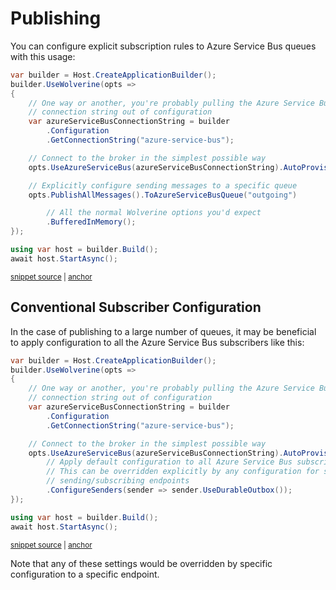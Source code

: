 # Publishing

You can configure explicit subscription rules to Azure Service Bus queues
with this usage:

<!-- snippet: sample_publishing_to_specific_azure_service_bus_queue -->
<a id='snippet-sample_publishing_to_specific_azure_service_bus_queue'></a>
```cs
var builder = Host.CreateApplicationBuilder();
builder.UseWolverine(opts =>
{
    // One way or another, you're probably pulling the Azure Service Bus
    // connection string out of configuration
    var azureServiceBusConnectionString = builder
        .Configuration
        .GetConnectionString("azure-service-bus");

    // Connect to the broker in the simplest possible way
    opts.UseAzureServiceBus(azureServiceBusConnectionString).AutoProvision();

    // Explicitly configure sending messages to a specific queue
    opts.PublishAllMessages().ToAzureServiceBusQueue("outgoing")

        // All the normal Wolverine options you'd expect
        .BufferedInMemory();
});

using var host = builder.Build();
await host.StartAsync();
```
<sup><a href='https://github.com/JasperFx/wolverine/blob/main/src/Transports/Azure/Wolverine.AzureServiceBus.Tests/DocumentationSamples.cs#L224-L248' title='Snippet source file'>snippet source</a> | <a href='#snippet-sample_publishing_to_specific_azure_service_bus_queue' title='Start of snippet'>anchor</a></sup>
<!-- endSnippet -->


## Conventional Subscriber Configuration

In the case of publishing to a large number of queues, it may be beneficial
to apply configuration to all the Azure Service Bus subscribers like this:

<!-- snippet: sample_conventional_subscriber_configuration_for_azure_service_bus -->
<a id='snippet-sample_conventional_subscriber_configuration_for_azure_service_bus'></a>
```cs
var builder = Host.CreateApplicationBuilder();
builder.UseWolverine(opts =>
{
    // One way or another, you're probably pulling the Azure Service Bus
    // connection string out of configuration
    var azureServiceBusConnectionString = builder
        .Configuration
        .GetConnectionString("azure-service-bus");

    // Connect to the broker in the simplest possible way
    opts.UseAzureServiceBus(azureServiceBusConnectionString).AutoProvision()
        // Apply default configuration to all Azure Service Bus subscribers
        // This can be overridden explicitly by any configuration for specific
        // sending/subscribing endpoints
        .ConfigureSenders(sender => sender.UseDurableOutbox());
});

using var host = builder.Build();
await host.StartAsync();
```
<sup><a href='https://github.com/JasperFx/wolverine/blob/main/src/Transports/Azure/Wolverine.AzureServiceBus.Tests/DocumentationSamples.cs#L312-L334' title='Snippet source file'>snippet source</a> | <a href='#snippet-sample_conventional_subscriber_configuration_for_azure_service_bus' title='Start of snippet'>anchor</a></sup>
<!-- endSnippet -->

Note that any of these settings would be overridden by specific configuration to
a specific endpoint.
